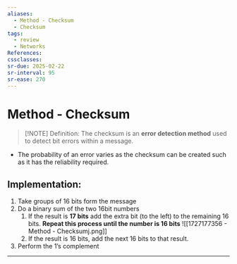 ```yaml
---
aliases:
  - Method - Checksum
  - Checksum
tags:
  - review
  - Networks
References: 
cssclasses: 
sr-due: 2025-02-22
sr-interval: 95
sr-ease: 270
---
```

# Method - Checksum
 
> [!NOTE] Definition: 
> The checksum is an **error detection method** used to detect bit errors within a message. 
+ The probability of an error varies as the checksum can be created such as it has the reliability required.
## Implementation:
1. Take groups of 16 bits form the message
2. Do a binary sum of the two 16bit numbers
	1. If the result is **17 bits** add the extra bit (to the left) to the remaining 16 bits. **Repeat this process until the number is 16 bits**
	   ![[1727177356 - Method - Checksumj.png]]
	2. If the result is 16 bits, add the next 16 bits to that result. 
3. Perform the 1’s complement
***